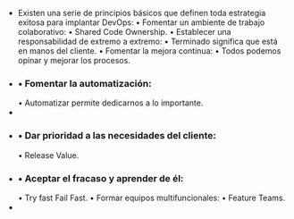 - Existen una serie de principios básicos que definen toda estrategia exitosa para implantar DevOps:
  • Fomentar un ambiente de trabajo colaborativo:
  • Shared Code Ownership.
  • Establecer una responsabilidad de extremo a extremo:
  • Terminado significa que está en manos del cliente.
  • Fomentar la mejora continua:
  • Todos podemos opinar y mejorar los procesos.
- ### • Fomentar la automatización:
  • Automatizar permite dedicarnos a lo importante.
-
- ### • Dar prioridad a las necesidades del cliente:
  • Release Value.
- ### • Aceptar el fracaso y aprender de él:
  • Try fast Fail Fast.
  • Formar equipos multifuncionales:
  • Feature Teams.
-
